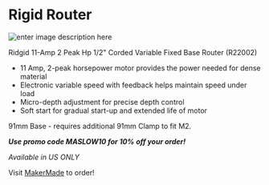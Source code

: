 # Rigid Router

![enter image description here](https://github.com/anthonygilbertt/DUE-Shield/blob/Update-September-21-2021/Rigid%20Router.jpeg)


Ridgid 11-Amp 2 Peak Hp 1/2" Corded Variable Fixed Base Router (R22002)

* 11 Amp, 2-peak horsepower motor provides the power needed for dense material   
* Electronic variable speed with feedback helps maintain speed under load
* Micro-depth adjustment for precise depth control
* Soft start for gradual start-up and extended life of motor

91mm Base - requires additional 91mm Clamp to fit M2.

***Use promo code MASLOW10 for 10% off your order!***

*Available in US ONLY*

Visit [MakerMade](https://makermade.com/collections/all/products/ridgid-11-amp-2-peak-hp-1-2-corded-variable-fixed-base-router-r22002) to order!
